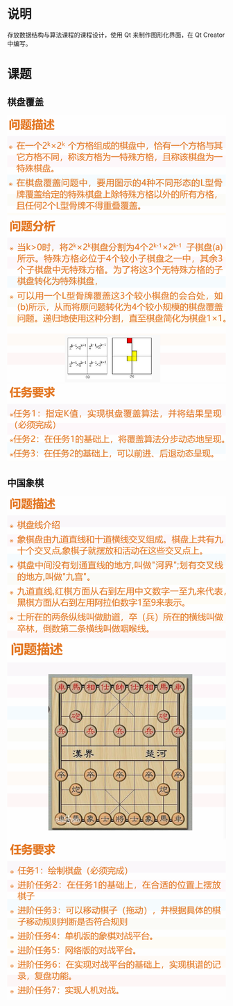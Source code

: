 # 说明
存放数据结构与算法课程的课程设计，使用 Qt 来制作图形化界面，在 Qt Creator 中编写。

# 课题

## 棋盘覆盖
<div style="text-align: center;">
    <img src="docs/image/课程设计_棋盘覆盖_问题描述.png">
    <img src="docs/image/课程设计_棋盘覆盖_问题分析.png">
    <img src="docs/image/课程设计_棋盘覆盖_问题要求.png">
</div>

## 中国象棋
<div style="text-align: center;">
  <img src="docs/image/课程设计_中国象棋_问题描述1.png">
  <img src="docs/image/课程设计_中国象棋_问题描述2.png">
  <img src="docs/image/课程设计_中国象棋_问题要求.png">
</div>
